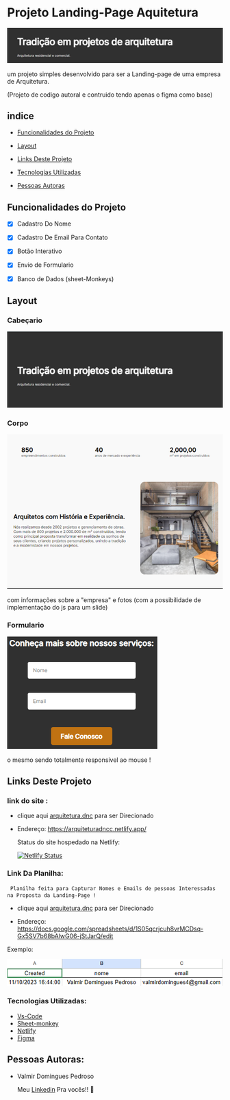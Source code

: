 # Projeto Landing-Page Aquitetura

![Projeto-arq](./Imagens-Readme/Arquitetura.png)

um projeto  simples desenvolvido para ser a Landing-page de uma empresa de Arquitetura. 

(Projeto de codigo autoral e contruido tendo apenas o figma como base)

## indice

- <a href="#-Funcionalidades-Do-Projeto">Funcionalidades do Projeto </a>

- <a href="#-Layout">Layout</a>

- <a href="#-Como-Rodar-Este-Projeto-?">Links Deste Projeto </a>

- <a href="#-Tecnologias-utilizadas">Tecnologias Utilizadas </a>

- <a href="#-Pessoas-Autoras">Pessoas Autoras </a>


## Funcionalidades do Projeto
- [x] Cadastro Do Nome 
- [x] Cadastro De Email Para Contato
- [x] Botão Interativo
- [x] Envio de Formulario
- [x] Banco de Dados (sheet-Monkeys)




## Layout
### Cabeçario
![Nome-e-frase](./Imagens-Readme/Projeto-arq.png)

### Corpo 
![Nome-e-frase](./Imagens-Readme/corpo.png)

com informações sobre a "empresa" e fotos (com a possibilidade de implementação do js para um slide)





### Formulario

![Nome-e-frase](./Imagens-Readme/Formulario.png)

 o mesmo sendo totalmente responsivel ao mouse !

## Links Deste Projeto

### link do site :

- clique aqui   [arquitetura.dnc](https://arquiteturadncc.netlify.app/) para ser Direcionado

- Endereço: <a>https://arquiteturadncc.netlify.app/</a>

    Status do site hospedado na Netlify:

  [![Netlify Status](https://api.netlify.com/api/v1/badges/027de6ca-882b-4330-94a3-cb5b7e7cc2ad/deploy-status)](https://app.netlify.com/sites/arquiteturadncc/deploys)

### Link Da Planilha: 
     Planilha feita para Capturar Nomes e Emails de pessoas Interessadas na Proposta da Landing-Page !

- clique aqui   [arquitetura.dnc](https://docs.google.com/spreadsheets/d/1S05qcrjcuh8vrMCDsq-Gx5SV7b68bAlwG06-jStJarQ/edit) para ser Direcionado

- Endereço: <a>https://docs.google.com/spreadsheets/d/1S05qcrjcuh8vrMCDsq-Gx5SV7b68bAlwG06-jStJarQ/edit</a>

Exemplo:

![Nome-e-frase](./Imagens-Readme/Planilha.png)

### Tecnologias Utilizadas:
- [Vs-Code](https://code.visualstudio.com/)
- [Sheet-monkey](https://sheetmonkey.io/)
- [Netlify](https://www.netlify.com/)
- [Figma](https://www.figma.com/)

## Pessoas Autoras:
- Valmir Domingues Pedroso 

  Meu [Linkedin]() Pra vocês!! 🙂

